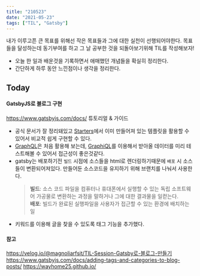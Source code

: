 ```yaml
---
title: "210523"
date: "2021-05-23"
tags: ["TIL", "Gatsby"]
---
```


내가 이루고픈 큰 목표를 위해선 작은 목표들과 그에 대한 실천이 선행되어야한다.
목표들을 달성하는데 동기부여를 하고 그 날 공부한 것을 되돌아보기위해 TIL를 작성해보자!

- 오늘 한 일과 배운것을 기록하면서 애매했던 개념들을 확실히 정리한다.
- 간단하게 하루 동안 느낀점이나 생각을 정리한다.

## Today

#### GatsbyJS로 블로그 구현

https://www.gatsbyjs.com/docs/ 튜토리얼 & 가이드

- 공식 문서가 잘 정리돼있고 [Starters](https://www.gatsbyjs.com/starters/?v=2)에서 이미 만들어져 있는 템플릿을 활용할 수 있어서 비교적 쉽게 구현할 수 있다.
- [GraphQL](https://graphql.org/)은 처음 활용해 보는데, [GraphiQL](https://www.electronjs.org/apps/graphiql)를 이용해서 받아올 데이터를 미리 테스트해볼 수 있어서 접근성이 좋은것같다.
- gatsby는 배포하기전 `빌드` 시점에 소스들을 html로 렌더링하기때문에 `배포` 시 소스들이 변환되어져있다. 만들어둔 소스코드을 유지하기 위해 브랜치를 나눠서 사용한다.
  > **빌드**: 소스 코드 파일을 컴퓨터나 휴대폰에서 실행할 수 있는 독립 소프트웨어 가공물로 변환하는 과정을 말하거나 그에 대한 결과물을 일컫는다. <br> **배포**: 빌드가 완료된 실행파일을 사용자가 접근할 수 있는 환경에 배치하는 일
- 키워드를 이용해 글을 찾을 수 있도록 태그 기능을 추가했다.

#### 참고

https://velog.io/@magnoliarfsit/TIL-Session-Gatsby로-블로그-만들기
https://www.gatsbyjs.com/docs/adding-tags-and-categories-to-blog-posts/
https://wayhome25.github.io/
